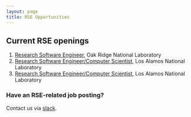 ```yaml
---
layout: page
title: RSE Opportunities
---
```


## Current RSE openings

1. [Research Software Engineer](https://career4.successfactors.com/sfcareer/jobreqcareer?jobId=158&company=utbattelleP&username=Oakridge), Oak Ridge National Laboratory
2. [Research Software Engineer/Computer Scientist](https://lanl.jobs/los-alamos-nm/research-software-engineercomputer-scientist-2-scientist-2/48A92E8C0DF947858E22C19FCCAB9C5D/job/), Los Alamos National Laboratory
3. [Research Software Engineer/Computer Scientist](https://lanl.jobs/los-alamos-nm/research-software-engineercomputer-scientist-2-scientist-2/0B2E362EF2FF4AF2A94C259A695AD09C/job/), Los Alamos National Laboratory


### Have an RSE-related job posting?  
Contact us via [slack](https://usrse.slack.com).
